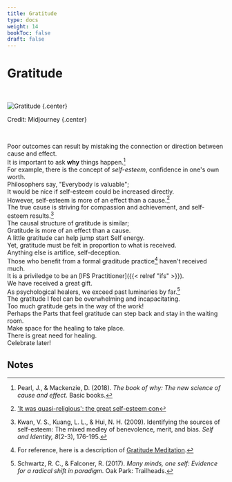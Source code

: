 ```yaml
---
title: Gratitude
type: docs
weight: 14
bookToc: false
draft: false
---
```


# Gratitude

<br/>

![Gratitude](gratitude.webp)
{.center}

Credit: Midjourney
{.center}

<br/>

Poor outcomes can result by mistaking the connection or direction between cause and effect.  
It is important to ask **why** things happen.[^judea2018]  
For example, there is the concept of *self-esteem*, confidence in one's own worth.  
Philosophers say, "Everybody is valuable";  
It would be nice if self-esteem could be increased directly.  
However, self-esteem is more of an effect than a cause.[^storr2017]  
The true cause is striving for compassion and achievement, and self-esteem results.[^kwan2009]  
The causal structure of gratitude is similar;  
Gratitude is more of an effect than a cause.  
A little gratitude can help jump start Self energy.  
Yet, gratitude must be felt in proportion to what is received.  
Anything else is artifice, self-deception.  
Those who benefit from a formal graditude practice[^gratitude-meditation] haven't received much.  
It is a priviledge to be an [IFS Practitioner]({{< relref "ifs" >}}).  
We have received a great gift.  
As psychological healers, we exceed past luminaries by far.[^schwartz2017]  
The gratitude I feel can be overwhelming and incapacitating.  
Too much gratitude gets in the way of the work!  
Perhaps the Parts that feel gratitude can step back and stay in the waiting room.  
Make space for the healing to take place.  
There is great need for healing.  
Celebrate later!

## Notes

[^judea2018]: Pearl, J., & Mackenzie, D. (2018). *The book of why: The new science of cause and effect.* Basic books.

[^schwartz2017]: Schwartz, R. C., & Falconer, R. (2017). *Many minds, one self: Evidence for a radical shift in paradigm.* Oak Park: Trailheads.

[^gratitude-meditation]: For reference, here is a description of [Gratitude Meditation](https://ggia.berkeley.edu/practice/gratitude_meditation).

[^storr2017]: ['It was quasi-religious': the great self-esteem con](https://www.theguardian.com/lifeandstyle/2017/jun/03/quasi-religious-great-self-esteem-con)

[^kwan2009]: Kwan, V. S., Kuang, L. L., & Hui, N. H. (2009). Identifying the sources of self-esteem: The mixed medley of benevolence, merit, and bias. *Self and Identity, 8*(2-3), 176-195.
